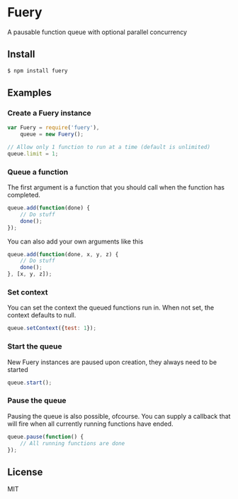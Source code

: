 # Fuery

A pausable function queue with optional parallel concurrency

## Install

```bash
$ npm install fuery
```

## Examples

### Create a Fuery instance

```javascript
var Fuery = require('fuery'),
    queue = new Fuery();

// Allow only 1 function to run at a time (default is unlimited)
queue.limit = 1;
```

### Queue a function

The first argument is a function that you should call when the function has completed.

```javascript
queue.add(function(done) {
    // Do stuff
    done();
});
```

You can also add your own arguments like this

```javascript
queue.add(function(done, x, y, z) {
    // Do stuff
    done();
}, [x, y, z]);
```

### Set context

You can set the context the queued functions run in.
When not set, the context defaults to null.

```javascript
queue.setContext({test: 1});
```

### Start the queue

New Fuery instances are paused upon creation, they always need to be started

```javascript
queue.start();
```

### Pause the queue

Pausing the queue is also possible, ofcourse.
You can supply a callback that will fire when all currently running functions have ended.

```javascript
queue.pause(function() {
    // All running functions are done
});
```

## License

MIT